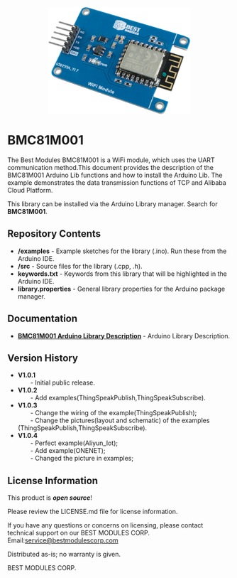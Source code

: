 ﻿<div align=center>
<img src="https://github.com/BestModules-Libraries/img/blob/main/BMC81M001_V1.0.png" width="320" height="240"> 
</div> 

BMC81M001
===========================================================

The Best Modules BMC81M001 is a WiFi module, which uses the UART communication method.This document provides the description of the BMC81M001 Arduino Lib functions and how to install the Arduino Lib. The example demonstrates the data transmission functions of TCP and Alibaba Cloud Platform.

This library can be installed via the Arduino Library manager. Search for **BMC81M001**. 

Repository Contents
-------------------

* **/examples** - Example sketches for the library (.ino). Run these from the Arduino IDE. 
* **/src** - Source files for the library (.cpp, .h).
* **keywords.txt** - Keywords from this library that will be highlighted in the Arduino IDE. 
* **library.properties** - General library properties for the Arduino package manager. 

Documentation 
-------------------

* **[BMC81M001 Arduino Library Description]( https://www.bestmodulescorp.com/bmc81m001.html#tab-product2 )** - Arduino Library Description.

Version History  
-------------------

* **V1.0.1**  
&emsp;&emsp;- Initial public release.
* **V1.0.2**  
&emsp;&emsp;- Add examples(ThingSpeakPublish,ThingSpeakSubscribe).
* **V1.0.3**  
&emsp;&emsp;- Change the wiring of the example(ThingSpeakPublish);  
&emsp;&emsp;- Change the pictures(layout and schematic) of the examples (ThingSpeakPublish,ThingSpeakSubscribe).
* **V1.0.4**  
&emsp;&emsp;- Perfect example(Aliyun_Iot);  
&emsp;&emsp;- Add example(ONENET);  
&emsp;&emsp;- Changed the picture in examples;

License Information
-------------------

This product is _**open source**_! 

Please review the LICENSE.md file for license information. 

If you have any questions or concerns on licensing, please contact technical support on our BEST MODULES CORP. Email:service@bestmodulescorp.com

Distributed as-is; no warranty is given.

BEST MODULES CORP.
